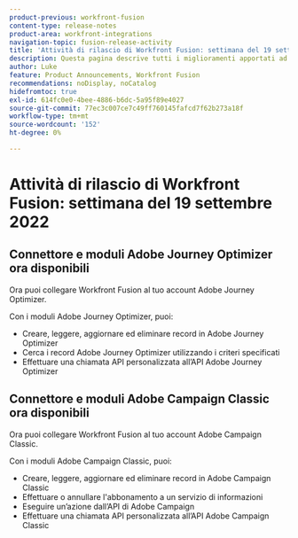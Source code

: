 ```yaml
---
product-previous: workfront-fusion
content-type: release-notes
product-area: workfront-integrations
navigation-topic: fusion-release-activity
title: 'Attività di rilascio di Workfront Fusion: settimana del 19 settembre 2022'
description: Questa pagina descrive tutti i miglioramenti apportati ad Adobe Workfront Fusion la settimana del 19 settembre 2022.
author: Luke
feature: Product Announcements, Workfront Fusion
recommendations: noDisplay, noCatalog
hidefromtoc: true
exl-id: 614fc0e0-4bee-4886-b6dc-5a95f89e4027
source-git-commit: 77ec3c007ce7c49ff760145fafcd7f62b273a18f
workflow-type: tm+mt
source-wordcount: '152'
ht-degree: 0%

---
```


# Attività di rilascio di Workfront Fusion: settimana del 19 settembre 2022

## Connettore e moduli Adobe Journey Optimizer ora disponibili

Ora puoi collegare Workfront Fusion al tuo account Adobe Journey Optimizer.

Con i moduli Adobe Journey Optimizer, puoi:
* Creare, leggere, aggiornare ed eliminare record in Adobe Journey Optimizer
* Cerca i record Adobe Journey Optimizer utilizzando i criteri specificati
* Effettuare una chiamata API personalizzata all’API Adobe Journey Optimizer

## Connettore e moduli Adobe Campaign Classic ora disponibili

Ora puoi collegare Workfront Fusion al tuo account Adobe Campaign Classic.

Con i moduli Adobe Campaign Classic, puoi:
* Creare, leggere, aggiornare ed eliminare record in Adobe Campaign Classic
* Effettuare o annullare l&#39;abbonamento a un servizio di informazioni
* Eseguire un’azione dall’API di Adobe Campaign
* Effettuare una chiamata API personalizzata all’API Adobe Campaign Classic
